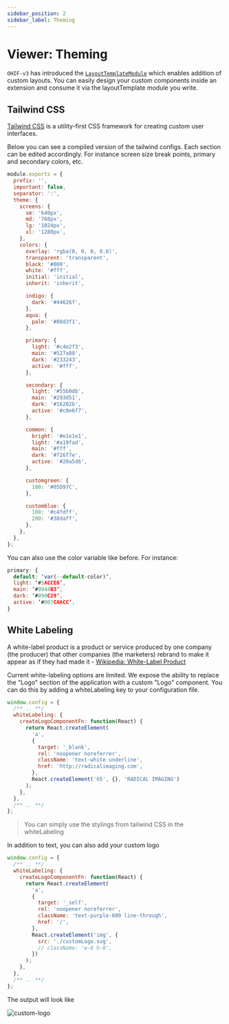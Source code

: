 ```yaml
---
sidebar_position: 2
sidebar_label: Theming
---
```


# Viewer: Theming

`OHIF-v3` has introduced the
[`LayoutTemplateModule`](./extensions/modules/layout-template.md) which enables
addition of custom layouts. You can easily design your custom components inside
an extension and consume it via the layoutTemplate module you write.

## Tailwind CSS

[Tailwind CSS](https://tailwindcss.com/) is a utility-first CSS framework for
creating custom user interfaces.

Below you can see a compiled version of the tailwind configs. Each section can
be edited accordingly. For instance screen size break points, primary and
secondary colors, etc.

```js
module.exports = {
  prefix: '',
  important: false,
  separator: ':',
  theme: {
    screens: {
      sm: '640px',
      md: '768px',
      lg: '1024px',
      xl: '1280px',
    },
    colors: {
      overlay: 'rgba(0, 0, 0, 0.8)',
      transparent: 'transparent',
      black: '#000',
      white: '#fff',
      initial: 'initial',
      inherit: 'inherit',

      indigo: {
        dark: '#44626f',
      },
      aqua: {
        pale: '#88d3f1',
      },

      primary: {
        light: '#c4e2f3',
        main: '#527a88',
        dark: '#233243',
        active: '#fff',
      },

      secondary: {
        light: '#55b0db',
        main: '#293d51',
        dark: '#16202b',
        active: '#c0e6f7',
      },

      common: {
        bright: '#e1e1e1',
        light: '#a19fad',
        main: '#fff',
        dark: '#726f7e',
        active: '#20a5d6',
      },

      customgreen: {
        100: '#05D97C',
      },

      customblue: {
        100: '#c4fdff',
        200: '#38daff',
      },
    },
  },
};
```

You can also use the color variable like before. For instance:

```js
primary: {
  default: ‘var(--default-color)‘,
  light: ‘#5ACCE6’,
  main: ‘#0944B3’,
  dark: ‘#090C29’,
  active: ‘#007CAACC’,
}
```

## White Labeling

A white-label product is a product or service produced by one company (the
producer) that other companies (the marketers) rebrand to make it appear as if
they had made it -
[Wikipedia: White-Label Product](https://en.wikipedia.org/wiki/White-label_product)

Current white-labeling options are limited. We expose the ability to replace the
"Logo" section of the application with a custom "Logo" component. You can do
this by adding a whiteLabeling key to your configuration file.

```js
window.config = {
  /** .. **/
  whiteLabeling: {
    createLogoComponentFn: function(React) {
      return React.createElement(
        'a',
        {
          target: '_blank',
          rel: 'noopener noreferrer',
          className: 'text-white underline',
          href: 'http://radicalimaging.com',
        },
        React.createElement('h5', {}, 'RADICAL IMAGING')
      );
    },
  },
  /** .. **/
};
```

> You can simply use the stylings from tailwind CSS in the whiteLabeling

In addition to text, you can also add your custom logo

```js
window.config = {
  /** .. **/
  whiteLabeling: {
    createLogoComponentFn: function(React) {
      return React.createElement(
        'a',
        {
          target: '_self',
          rel: 'noopener noreferrer',
          className: 'text-purple-600 line-through',
          href: '/',
        },
        React.createElement('img', {
          src: './customLogo.svg',
          // className: 'w-8 h-8',
        })
      );
    },
  },
  /** .. **/
};
```

The output will look like

![custom-logo](../assets/img/custom-logo.png)

<!--
  Links
  -->

<!-- prettier-ignore-start -->
[wikipedia]: https://en.wikipedia.org/wiki/White-label_product
<!-- prettier-ignore-end -->
